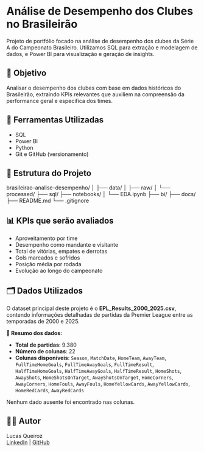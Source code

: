   # Análise de Desempenho dos Clubes no Brasileirão

Projeto de portfólio focado na análise de desempenho dos clubes da Série A do Campeonato Brasileiro. Utilizamos SQL para extração e modelagem de dados, e Power BI para visualização e geração de insights.

## 🎯 Objetivo

Analisar o desempenho dos clubes com base em dados históricos do Brasileirão, extraindo KPIs relevantes que auxiliem na compreensão da performance geral e específica dos times.

## 🧰 Ferramentas Utilizadas

- SQL
- Power BI
- Python
- Git e GitHub (versionamento)

## 📁 Estrutura do Projeto

brasileirao-analise-desempenho/
│
├── data/
│ ├── raw/
│ └── processed/
├── sql/
├── notebooks/
│ └── EDA.ipynb
├── bi/
├── docs/
├── README.md
└── .gitignore

## 📊 KPIs que serão avaliados

- Aproveitamento por time
- Desempenho como mandante e visitante
- Total de vitórias, empates e derrotas
- Gols marcados e sofridos
- Posição média por rodada
- Evolução ao longo do campeonato

## 🗂️ Dados Utilizados

O dataset principal deste projeto é o **EPL_Results_2000_2025.csv**, contendo informações detalhadas de partidas da Premier League entre as temporadas de 2000 e 2025.

**📌 Resumo dos dados:**
- **Total de partidas**: 9.380
- **Número de colunas**: 22
- **Colunas disponíveis**: `Season`, `MatchDate`, `HomeTeam`, `AwayTeam`, `FullTimeHomeGoals`, `FullTimeAwayGoals`, `FullTimeResult`, `HalfTimeHomeGoals`, `HalfTimeAwayGoals`, `HalfTimeResult`, `HomeShots`, `AwayShots`, `HomeShotsOnTarget`, `AwayShotsOnTarget`, `HomeCorners`, `AwayCorners`, `HomeFouls`, `AwayFouls`, `HomeYellowCards`, `AwayYellowCards`, `HomeRedCards`, `AwayRedCards`

Nenhum dado ausente foi encontrado nas colunas.


## 👨‍💻 Autor

Lucas Queiroz  
[LinkedIn](https://www.linkedin.com/in/lucasqqueiroz/) | [GitHub](https://github.com/luukzsz)

  
